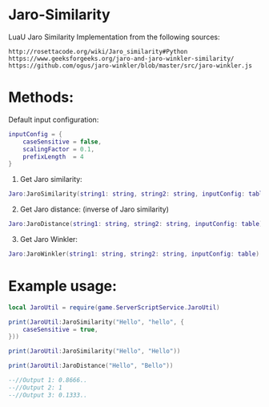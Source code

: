 # Jaro-Similarity
LuaU Jaro Similarity Implementation from the following sources:

    http://rosettacode.org/wiki/Jaro_similarity#Python 
    https://www.geeksforgeeks.org/jaro-and-jaro-winkler-similarity/ 
    https://github.com/ogus/jaro-winkler/blob/master/src/jaro-winkler.js

# Methods:

Default input configuration:
```lua
inputConfig = {
    caseSensitive = false,
    scalingFactor = 0.1,
    prefixLength  = 4
}
```

1. Get Jaro similarity:
```lua
Jaro:JaroSimilarity(string1: string, string2: string, inputConfig: table)
```
2. Get Jaro distance: (inverse of Jaro similarity)
```lua
Jaro:JaroDistance(string1: string, string2: string, inputConfig: table)
```
3. Get Jaro Winkler:
```lua
Jaro:JaroWinkler(string1: string, string2: string, inputConfig: table)
```
# Example usage:
```lua
local JaroUtil = require(game.ServerScriptService.JaroUtil)

print(JaroUtil:JaroSimilarity("Hello", "hello", {
    caseSensitive = true,
}))

print(JaroUtil:JaroSimilarity("Hello", "Hello")) 

print(JaroUtil:JaroDistance("Hello", "Bello"))

--//Output 1: 0.8666..
--//Output 2: 1
--//Output 3: 0.1333.. 
```
